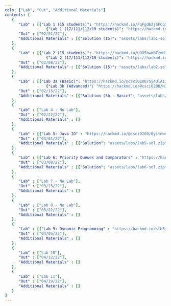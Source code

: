 ```yaml
---
cols: ["Lab", "Out", "Additional Materials"]
contents: [
   {
      "Lab" : [{"Lab 1 (15 students)": "https://hackmd.io/FqFgd6ZjSFCqIsq_cj_PZg"},
                  {"Lab 1 (17/111/112/19 students)": "https://hackmd.io/YE6VxVslSJupUL1bKUsfNg?view"}],
      "Out" : ["02/01/22"],
      "Additional Materials" : [{"Solution (15)": "assets/labs/lab1-sol.arr"}, {"Solution (17)": "assets/labs/lab1-sol.zip"}]
   }, 
   {
      "Lab" : [{"Lab 2 (15 students)": "https://hackmd.io/UOD5hwmBTzmH7kFPQraueg"},
                  {"Lab 2 (17/111/112/19 students)": "https://hackmd.io/A3j3Nt6MRAarptXrD9NYdQ"}],
      "Out" : ["02/08/22"],
      "Additional Materials" : [{"Solution (15)": "assets/labs/lab2-sol.arr"}, {"Solution (17)": "assets/labs/lab2-sol.zip"}]
   }, 
   {
      "Lab" : [{"Lab 3a (Basic)": "https://hackmd.io/@csci0200/Sy4UlA13_"},
                  {"Lab 3b (Advanced)": "https://hackmd.io/@csci0200/H17-6_vnd"}],
      "Out" : ["02/15/22"],
      "Additional Materials" : [{"Solution (3b - Basic)": "assets/labs/lab3a-sol.zip"},{"Solution (3b - Advanced)": "assets/labs/lab3b-sol.zip"}]
   }, 
   {
      "Lab" : ["Lab 4 - No Lab"],
      "Out" : ["02/22/22"],
      "Additional Materials" : []
   }, 
   {
      "Lab" : [{"Lab 5: Java IO" : "https://hackmd.io/@csci0200/Byitnwoiu"}],
      "Out" : ["03/01/22"],
      "Additional Materials" : [{"Solution": "assets/labs/lab5-sol.zip"}]
   }, 
   {
      "Lab" : [{"Lab 6: Priority Queues and Comparators" : "https://hackmd.io/MTKTpCnhQrebbzKEvcSV9Q"}],
      "Out" : ["03/08/22"],
      "Additional Materials" : [{"Solution": "assets/labs/lab6-sol.zip"}]
   }, 
   {
      "Lab" : ["Lab 7 - No Lab"],
      "Out" : ["03/15/22"],
      "Additional Materials" : []
   }, 
   {
      "Lab" : ["Lab 8 - No Lab"],
      "Out" : ["03/22/22"],
      "Additional Materials" : []
   }, 
   {
      "Lab" : [{"Lab 9: Dynamic Programming" : "https://hackmd.io/slb5iE3zQd-JhoPbH_yYiw"}],
      "Out" : ["04/05/22"],
      "Additional Materials" : []
   }, 
   {
      "Lab" : ["Lab 10"],
      "Out" : ["04/12/22"],
      "Additional Materials" : []
   }, 
   {
      "Lab" : ["Lab 11"],
      "Out" : ["04/19/22"],
      "Additional Materials" : []
   }
]
---
```

